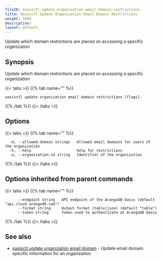 ```yaml
---
fileID: oasisctl-update-organization-email-domain-restrictions
title: Oasisctl Update Organization Email Domain Restrictions
weight: 3450
description: 
layout: default
---
```

Update which domain restrictions are placed on accessing a specific organization

## Synopsis

Update which domain restrictions are placed on accessing a specific organization

{{< tabs >}}
{{% tab name="" %}}
```
oasisctl update organization email domain restrictions [flags]
```
{{% /tab %}}
{{< /tabs >}}

## Options

{{< tabs >}}
{{% tab name="" %}}
```
  -d, --allowed-domain strings   Allowed email domains for users of the organization
  -h, --help                     help for restrictions
  -o, --organization-id string   Identifier of the organization
```
{{% /tab %}}
{{< /tabs >}}

## Options inherited from parent commands

{{< tabs >}}
{{% tab name="" %}}
```
      --endpoint string   API endpoint of the ArangoDB Oasis (default "api.cloud.arangodb.com")
      --format string     Output format (table|json) (default "table")
      --token string      Token used to authenticate at ArangoDB Oasis
```
{{% /tab %}}
{{< /tabs >}}

## See also

* [oasisctl update organization email domain](oasisctl-update-organization-email-domain)	 - Update email domain specific information for an organization

